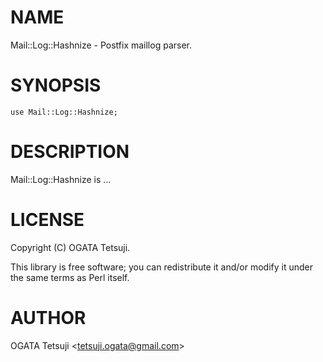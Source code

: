 # NAME

Mail::Log::Hashnize - Postfix maillog parser.

# SYNOPSIS

    use Mail::Log::Hashnize;

# DESCRIPTION

Mail::Log::Hashnize is ...

# LICENSE

Copyright (C) OGATA Tetsuji.

This library is free software; you can redistribute it and/or modify
it under the same terms as Perl itself.

# AUTHOR

OGATA Tetsuji &lt;tetsuji.ogata@gmail.com>
